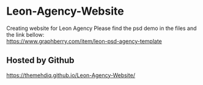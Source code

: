 # Leon-Agency-Website
Creating website for Leon Agency
Please find the psd demo in the files and the link bellow: <br />
https://www.graphberry.com/item/leon-psd-agency-template

## Hosted by Github
https://themehdiq.github.io/Leon-Agency-Website/
